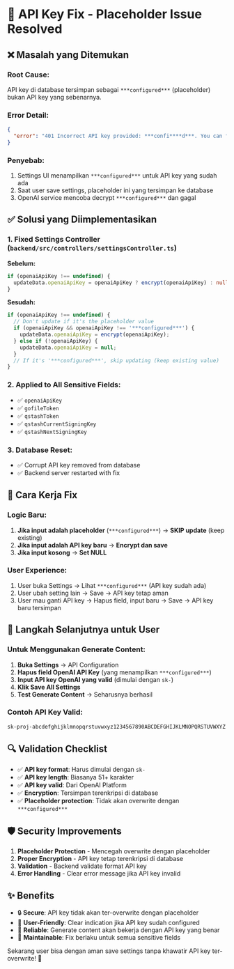 # 🔧 API Key Fix - Placeholder Issue Resolved

## ❌ **Masalah yang Ditemukan**

### **Root Cause:**
API key di database tersimpan sebagai `***configured***` (placeholder) bukan API key yang sebenarnya.

### **Error Detail:**
```json
{
  "error": "401 Incorrect API key provided: ***confi****d***. You can find your API key at https://platform.openai.com/account/api-keys."
}
```

### **Penyebab:**
1. Settings UI menampilkan `***configured***` untuk API key yang sudah ada
2. Saat user save settings, placeholder ini yang tersimpan ke database
3. OpenAI service mencoba decrypt `***configured***` dan gagal

## ✅ **Solusi yang Diimplementasikan**

### 1. **Fixed Settings Controller** (`backend/src/controllers/settingsController.ts`)

**Sebelum:**
```typescript
if (openaiApiKey !== undefined) {
  updateData.openaiApiKey = openaiApiKey ? encrypt(openaiApiKey) : null;
}
```

**Sesudah:**
```typescript
if (openaiApiKey !== undefined) {
  // Don't update if it's the placeholder value
  if (openaiApiKey && openaiApiKey !== '***configured***') {
    updateData.openaiApiKey = encrypt(openaiApiKey);
  } else if (!openaiApiKey) {
    updateData.openaiApiKey = null;
  }
  // If it's '***configured***', skip updating (keep existing value)
}
```

### 2. **Applied to All Sensitive Fields:**
- ✅ `openaiApiKey`
- ✅ `gofileToken` 
- ✅ `qstashToken`
- ✅ `qstashCurrentSigningKey`
- ✅ `qstashNextSigningKey`

### 3. **Database Reset:**
- ✅ Corrupt API key removed from database
- ✅ Backend server restarted with fix

## 🎯 **Cara Kerja Fix**

### **Logic Baru:**
1. **Jika input adalah placeholder** (`***configured***`) → **SKIP update** (keep existing)
2. **Jika input adalah API key baru** → **Encrypt dan save**
3. **Jika input kosong** → **Set NULL**

### **User Experience:**
1. User buka Settings → Lihat `***configured***` (API key sudah ada)
2. User ubah setting lain → Save → API key tetap aman
3. User mau ganti API key → Hapus field, input baru → Save → API key baru tersimpan

## 🚀 **Langkah Selanjutnya untuk User**

### **Untuk Menggunakan Generate Content:**

1. **Buka Settings** → API Configuration
2. **Hapus field OpenAI API Key** (yang menampilkan `***configured***`)
3. **Input API key OpenAI yang valid** (dimulai dengan `sk-`)
4. **Klik Save All Settings**
5. **Test Generate Content** → Seharusnya berhasil

### **Contoh API Key Valid:**
```
sk-proj-abcdefghijklmnopqrstuvwxyz1234567890ABCDEFGHIJKLMNOPQRSTUVWXYZ
```

## 🔍 **Validation Checklist**

- ✅ **API key format**: Harus dimulai dengan `sk-`
- ✅ **API key length**: Biasanya 51+ karakter
- ✅ **API key valid**: Dari OpenAI Platform
- ✅ **Encryption**: Tersimpan terenkripsi di database
- ✅ **Placeholder protection**: Tidak akan overwrite dengan `***configured***`

## 🛡️ **Security Improvements**

1. **Placeholder Protection** - Mencegah overwrite dengan placeholder
2. **Proper Encryption** - API key tetap terenkripsi di database
3. **Validation** - Backend validate format API key
4. **Error Handling** - Clear error message jika API key invalid

## ✨ **Benefits**

- 🔒 **Secure**: API key tidak akan ter-overwrite dengan placeholder
- 🎯 **User-Friendly**: Clear indication jika API key sudah configured
- 🚀 **Reliable**: Generate content akan bekerja dengan API key yang benar
- 🔧 **Maintainable**: Fix berlaku untuk semua sensitive fields

Sekarang user bisa dengan aman save settings tanpa khawatir API key ter-overwrite! 🎉